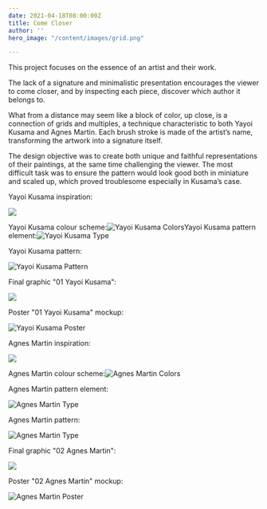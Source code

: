 ```yaml
---
date: 2021-04-18T08:00:00Z
title: Come Closer
author: ''
hero_image: "/content/images/grid.png"

---
```

This project focuses on the essence of an artist and their work.

The lack of a signature and minimalistic presentation encourages the viewer to come closer, and by inspecting each piece, discover which author it belongs to.

What from a distance may seem like a block of color, up close, is a connection of grids and multiples, a technique characteristic to both Yayoi Kusama and Agnes Martin. Each brush stroke is made of the artist’s name, transforming the artwork into a signature itself.

The design objective was to create both unique and faithful representations of their paintings, at the same time challenging the viewer. The most difficult task was to ensure the pattern would look good both in miniature and scaled up, which proved troublesome especially in Kusama’s case.

Yayoi Kusama inspiration:

![](/content/images/2016_cks_11795_0004_000-yayoi_kusama_accreations_i052810.jpg)

Yayoi Kusama colour scheme:![Yayoi Kusama Colors](/content/images/kusama_cmyk.png "Yayoi Kusama Colors")Yayoi Kusama pattern element:![Yayoi Kusama Type](/content/images/kusama-1.png "Yayoi Kusama Type")

Yayoi Kusama pattern:

![Yayoi Kusama Pattern](/content/images/kusama_poster_transp.png "Yayoi Kusama Pattern")

Final graphic "01 Yayoi Kusama":

![](/content/images/kusama_tate_poster_f.png)

Poster "01 Yayoi Kusama" mockup:

![Yayoi Kusama Poster](/content/images/kusama.png "Yayoi Kusama Poster")

Agnes Martin inspiration:

![](/content/images/81c4p9jtifl.jpg)

Agnes Martin colour scheme:![Agnes Martin Colors](/content/images/martin_cmyk.png "Agnes Martin Colors")

Agnes Martin pattern element:

![Agnes Martin Type](/content/images/martin-1.png "Agnes Martin Type")

Agnes Martin pattern:

![Agnes Martin Type](/content/images/martin-sq.png "Agnes Martin Type")

Final graphic "02 Agnes Martin":

![](/content/images/martin_tate_poster_f.png)

Poster "02 Agnes Martin" mockup:

![Agnes Martin Poster](/content/images/martin.png "Agnes Martin Poster")